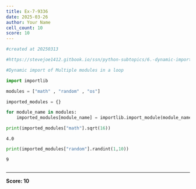 ```yaml
---
title: Ex-7-9336
date: 2025-03-26
author: Your Name
cell_count: 10
score: 10
---
```


```python
#created at 20250313
```


```python
#https://stevejoe1412.gitbook.io/ssn/python-subtopics/6.-dynamic-imports
```


```python
#Dynamic import of Multiple modules in a loop
```


```python
import importlib
```


```python
modules = ["math" , "random" , "os"]

```


```python
imported_modules = {}
```


```python
for module_name in modules:
    imported_modules[module_name] = importlib.import_module(module_name)
```


```python
print(imported_modules["math"].sqrt(16))
```

    4.0



```python
print(imported_modules["random"].randint(1,10))
```

    9



```python

```


---
**Score: 10**